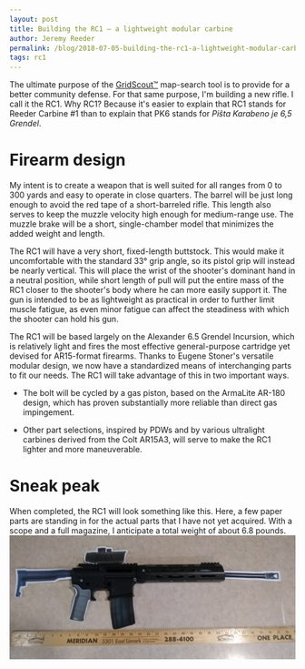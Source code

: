 ```yaml
---
layout: post
title: Building the RC1 — a lightweight modular carbine
author: Jeremy Reeder
permalink: /blog/2018-07-05-building-the-rc1-a-lightweight-modular-carbine
tags: rc1
---
```


The ultimate purpose of the [GridScout™][gridscout] map-search tool is to
provide for a better community defense. For that same purpose, I'm building a
new rifle. I call it the RC1. Why RC1? Because it's easier to explain that RC1
stands for Reeder Carbine #1 than to explain that PK6 stands for _Piŝta
Karabeno je 6,5 Grendel_.

# Firearm design
My intent is to create a weapon that is well suited for all ranges from 0 to
300 yards and easy to operate in close quarters. The barrel will be just long
enough to avoid the red tape of a short-barreled rifle. This length also serves
to keep the muzzle velocity high enough for medium-range use. The muzzle brake
will be a short, single-chamber model that minimizes the added weight and
length.

The RC1 will have a very short, fixed-length buttstock. This would make it
uncomfortable with the standard 33° grip angle, so its pistol grip will instead
be nearly vertical. This will place the wrist of the shooter's dominant hand in
a neutral position, while short length of pull will put the entire mass of the
RC1 closer to the shooter's body where he can more easily support it. The gun
is intended to be as lightweight as practical in order to further limit muscle
fatigue, as even minor fatigue can affect the steadiness with which the shooter
can hold his gun.

The RC1 will be based largely on the Alexander 6.5 Grendel Incursion, which is
relatively light and fires the most effective general-purpose cartridge yet
devised for AR15-format firearms. Thanks to Eugene Stoner's versatile modular
design, we now have a standardized means of interchanging parts to fit our
needs. The RC1 will take advantage of this in two important ways.

- The bolt will be cycled by a gas piston, based on the ArmaLite AR-180 design,
  which has proven substantially more reliable than direct gas impingement.

- Other part selections, inspired by PDWs and by various ultralight carbines
  derived from the Colt AR15A3, will serve to make the RC1 lighter and more
  maneuverable.

# Sneak peak
When completed, the RC1 will look something like this. Here, a few paper parts
are standing in for the actual parts that I have not yet acquired. With a scope
and a full magazine, I anticipate a total weight of about 6.8 pounds.
![RC1 — a firearm/paper-doll hybrid](../images/rc1-concept.jpg)


[gridscout]:    /

